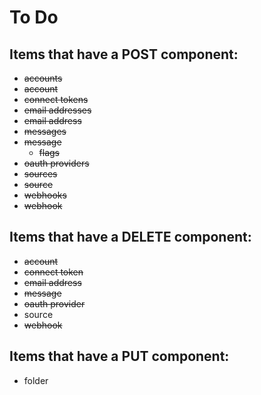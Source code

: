 # To Do

## Items that have a POST component:

* <del>accounts</del>
* <del>account</del>
* <del>connect tokens</del>
* <del>email addresses</del>
* <del>email address</del>
* <del>messages</del>
* <del>message</del>
  * <del>flags</del>
* <del>oauth providers</del>
* <del>sources</del>
* <del>source</del>
* <del>webhooks</del>
* <del>webhook</del>

## Items that have a DELETE component:

* <del>account</del>
* <del>connect token</del>
* <del>email address</del>
* <del>message</del>
* <del>oauth provider</del>
* source
* <del>webhook</del>

## Items that have a PUT component:

* folder

